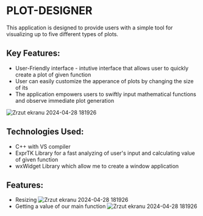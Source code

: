# PLOT-DESIGNER
This application is designed to provide users with a simple tool for visualizing up to five different types of plots.
  
Key Features:
  -
  - User-Friendly interface - intutive interface that allows user to quickly create a plot of given function
  - User can easily customize the apperance of plots by changing the size of its
  - The application empowers users to swiftly input mathematical functions and observe immediate plot generation

![Zrzut ekranu 2024-04-28 181926](https://github.com/daniko10/PLOT-DESIGNER/assets/125457741/bcea41fe-bbdf-4d9b-bb66-d8f64c81948a)

Technologies Used:
  -
  - C++ with VS compiler
  - ExprTK Library for a fast analyzing of user's input and calculating value of given function
  - wxWidget Library which allow me to create a window application

Features:
  -
  - Resizing
![Zrzut ekranu 2024-04-28 181926](https://github.com/daniko10/PLOT-DESIGNER/assets/125457741/d9cf1970-1e59-4a0f-83c5-e8c9243af63e)
  - Getting a value of our main function
![Zrzut ekranu 2024-04-28 181926](https://github.com/daniko10/PLOT-DESIGNER/assets/125457741/5ae35bca-85fe-420f-ba3e-32fb84b6729e)
